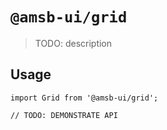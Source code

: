 # `@amsb-ui/grid`

> TODO: description

## Usage

```
import Grid from '@amsb-ui/grid';

// TODO: DEMONSTRATE API
```
